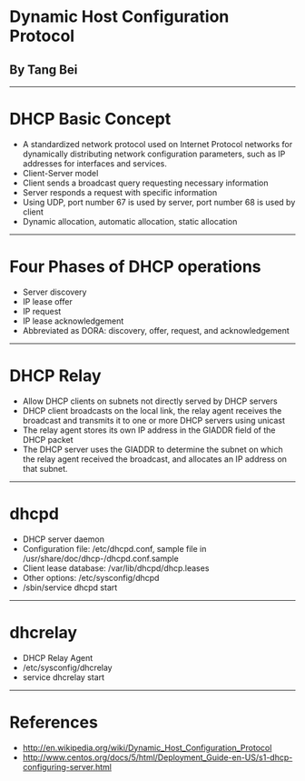 # Dynamic Host Configuration Protocol
## By Tang Bei

---

# DHCP Basic Concept
- A standardized network protocol used on Internet Protocol networks for dynamically distributing network configuration parameters, such as IP addresses for interfaces and services.
- Client-Server model
- Client sends a broadcast query requesting necessary information
- Server responds a request with specific information
- Using UDP, port number 67 is used by server, port number 68 is used by client
- Dynamic allocation, automatic allocation, static allocation

---

# Four Phases of DHCP operations
- Server discovery
- IP lease offer
- IP request
- IP lease acknowledgement
- Abbreviated as DORA: discovery, offer, request, and acknowledgement

---

# DHCP Relay
- Allow DHCP clients on subnets not directly served by DHCP servers
- DHCP client broadcasts on the local link, the relay agent receives the broadcast and transmits it to one or more DHCP servers using unicast
- The relay agent stores its own IP address in the GIADDR field of the DHCP packet
- The DHCP server uses the GIADDR to determine the subnet on which the relay agent received the broadcast, and allocates an IP address on that subnet.

---

# dhcpd
- DHCP server daemon
- Configuration file: /etc/dhcpd.conf, sample file in /usr/share/doc/dhcp-<version>/dhcpd.conf.sample
- Client lease database: /var/lib/dhcpd/dhcp.leases
- Other options: /etc/sysconfig/dhcpd
- /sbin/service dhcpd start

---

# dhcrelay
- DHCP Relay Agent
- /etc/sysconfig/dhcrelay
- service dhcrelay start

---

# References
- http://en.wikipedia.org/wiki/Dynamic_Host_Configuration_Protocol
- http://www.centos.org/docs/5/html/Deployment_Guide-en-US/s1-dhcp-configuring-server.html
